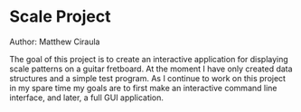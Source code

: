 #                                            Scale Project

Author: Matthew Ciraula

The goal of this project is to create an interactive application for displaying scale patterns
on a guitar fretboard. At the moment I have only created data structures and a simple test program.
As I continue to work on this project in my spare time my goals are to first make an interactive
command line interface, and later, a full GUI application.
